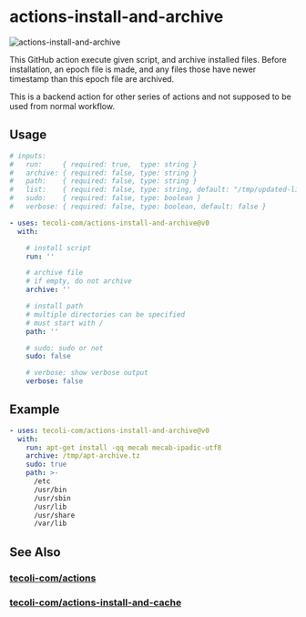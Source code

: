 # actions-install-and-archive

![actions-install-and-archive](https://github.com/tecoli-com/actions-install-and-archive/actions/workflows/test.yml/badge.svg)

This GitHub action execute given script, and archive installed files.
Before installation, an epoch file is made, and any files those have
newer timestamp than this epoch file are archived.

This is a backend action for other series of actions and not supposed
to be used from normal workflow.

## Usage

```yaml
# inputs:
#   run:     { required: true,  type: string }
#   archive: { required: false, type: string }
#   path:    { required: false, type: string }
#   list:    { required: false, type: string, default: "/tmp/updated-list" }
#   sudo:    { required: false, type: boolean }
#   verbose: { required: false, type: boolean, default: false }

- uses: tecoli-com/actions-install-and-archive@v0
  with:

    # install script
    run: ''

    # archive file
    # if empty, do not archive
    archive: ''

    # install path
    # multiple directories can be specified
    # must start with /
    path: ''

    # sudo: sudo or not
    sudo: false

    # verbose: show verbose output
    verbose: false
```

## Example

```yaml
- uses: tecoli-com/actions-install-and-archive@v0
  with:
    run: apt-get install -qq mecab mecab-ipadic-utf8
    archive: /tmp/apt-archive.tz
    sudo: true
    path: >-
      /etc
      /usr/bin
      /usr/sbin
      /usr/lib
      /usr/share
      /var/lib
```

## See Also

### [tecoli-com/actions](https://github.com/tecoli-com/actions)

### [tecoli-com/actions-install-and-cache](https://github.com/tecoli-com/actions-install-and-cache)
